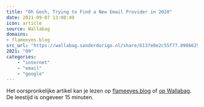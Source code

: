 ```yaml
---
title: "Oh Gosh, Trying to Find a New Email Provider in 2020"
date: 2021-09-07 13:08:49
icon: article
source: Wallabag
domains:
- flameeyes.blog
src_url: "https://wallabag.sanderdorigo.nl/share/6137e0e2c55f77.89866295"
2021: "09"
categories:
    - "internet"
    - "email"
    - "google"
---
```

Het oorspronkelijke artikel kan je lezen op [flameeyes.blog](https://flameeyes.blog/2020/02/27/new-email-provider-in-2020/) of [op Wallabag](https://wallabag.sanderdorigo.nl/share/6137e0e2c55f77.89866295). De leestijd is ongeveer 15 minuten.